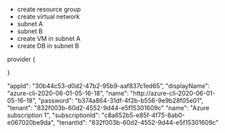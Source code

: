 * create resource group 
* create virtual network
* subnet A
* subnet B
* create VM in subnet A
* create DB in subnet B


provider {

}



"appId": "30b44c53-d0d2-47b2-95b9-aaf837c1ed65",
  "displayName": "azure-cli-2020-06-01-05-16-18",
  "name": "http://azure-cli-2020-06-01-05-16-18",
  "password": "b374a864-31df-4f2b-b556-9e9b28f05e01",
  "tenant": "832f003b-60d2-4552-9d44-e5f15301609c"
   "name": "Azure subscription 1",
    "subscriptionId": "c8a652b5-e85f-4f75-8ab0-e067020be9da",
    "tenantId": "832f003b-60d2-4552-9d44-e5f15301609c"
